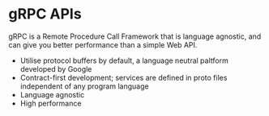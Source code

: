 # gRPC APIs
gRPC is a Remote Procedure Call Framework that is language agnostic, and can give you better performance than a simple Web API.
- Utilise protocol buffers by default, a language neutral paltform developed by Google
- Contract-first development; services are defined in proto files independent of any program language
- Language agnostic
- High performance
